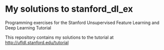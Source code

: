 My solutions to stanford_dl_ex
==============

Programming exercises for the Stanford Unsupervised Feature Learning and Deep Learning Tutorial

This repository contains my solutions to the tutorial at http://ufldl.stanford.edu/tutorial
